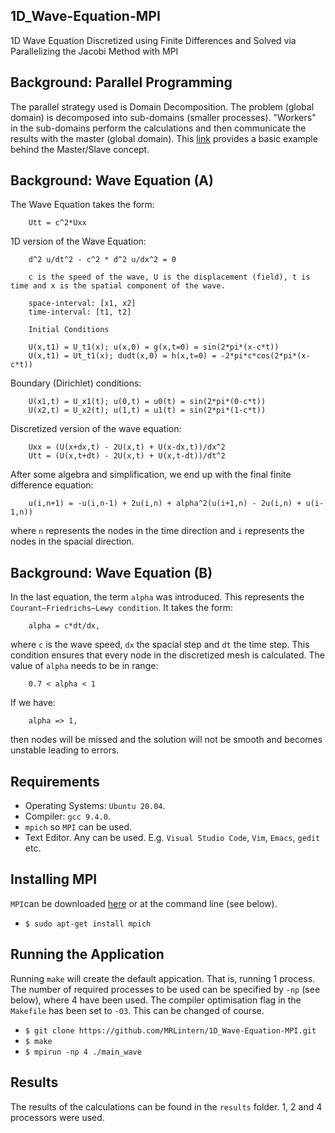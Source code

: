 ## 1D_Wave-Equation-MPI
1D Wave Equation Discretized using Finite Differences and Solved via Parallelizing the Jacobi Method with MPI

## Background: Parallel Programming

The parallel strategy used is Domain Decomposition.
The problem (global domain) is decomposed into sub-domains (smaller processes). "Workers" in the sub-domains perform the calculations
and then communicate the results with the master (global domain). This [link](https://www.mcs.anl.gov/research/projects/mpi/tutorial/mpiexmpl/src2/io/C/main.html) provides a basic example behind the Master/Slave concept.

## Background: Wave Equation (A)

The Wave Equation takes the form:

        Utt = c^2*Uxx

1D version of the Wave Equation:

        d^2 u/dt^2 - c^2 * d^2 u/dx^2 = 0

        c is the speed of the wave, U is the displacement (field), t is time and x is the spatial component of the wave.

        space-interval: [x1, x2]
        time-interval: [t1, t2]

        Initial Conditions

        U(x,t1) = U_t1(x); u(x,0) = g(x,t=0) = sin(2*pi*(x-c*t))
        U(x,t1) = Ut_t1(x); dudt(x,0) = h(x,t=0) = -2*pi*c*cos(2*pi*(x-c*t))

        
Boundary (Dirichlet) conditions: 

        U(x1,t) = U_x1(t); u(0,t) = u0(t) = sin(2*pi*(0-c*t))
        U(x2,t) = U_x2(t); u(1,t) = u1(t) = sin(2*pi*(1-c*t))

Discretized version of the wave equation:

        Uxx = (U(x+dx,t) - 2U(x,t) + U(x-dx,t))/dx^2
        Utt = (U(x,t+dt) - 2U(x,t) + U(x,t-dt))/dt^2

After some algebra and simplification, we end up with the final finite difference equation:

        u(i,n+1) = -u(i,n-1) + 2u(i,n) + alpha^2(u(i+1,n) - 2u(i,n) + u(i-1,n))

where `n` represents the nodes in the time direction and `i` represents the nodes in the spacial direction.

## Background: Wave Equation (B)

In the last equation, the term `alpha` was introduced. This represents the `Courant–Friedrichs–Lewy condition`.
It takes the form:

        alpha = c*dt/dx,

where `c` is the wave speed, `dx` the spacial step and `dt` the time step.
This condition ensures that every node in the discretized mesh is calculated.
The value of `alpha` needs to be in range: 

        0.7 < alpha < 1

If we have:

        alpha => 1,

then nodes will be missed and the solution will not be smooth and becomes unstable leading to errors. 



## Requirements

* Operating Systems: `Ubuntu 20.04`.
* Compiler: `gcc 9.4.0`.
* `mpich` so `MPI` can be used.
* Text Editor. Any can be used. E.g. `Visual Studio Code`, `Vim`, `Emacs`, `gedit` etc.

## Installing MPI

`MPI`can be downloaded [here](https://www.mpich.org/) or at the command line (see below).

* `$ sudo apt-get install mpich`

## Running the Application

Running `make` will create the default appication. That is, running 1 process.
The number of required processes to be used can be specified by `-np` (see below),
where 4 have been used. The compiler optimisation flag in the `Makefile` has been 
set to `-O3`. This can be changed of course.

* `$ git clone https://github.com/MRLintern/1D_Wave-Equation-MPI.git`
* `$ make`
* `$ mpirun -np 4 ./main_wave`


## Results

The results of the calculations can be found in the `results` folder.
1, 2 and 4 processors were used.

